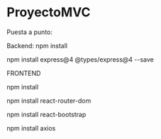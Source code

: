 # ProyectoMVC
 
Puesta a punto:

Backend:
npm install

npm install express@4 @types/express@4 --save

FRONTEND

npm install 

npm install react-router-dom

npm install react-bootstrap

npm install axios
